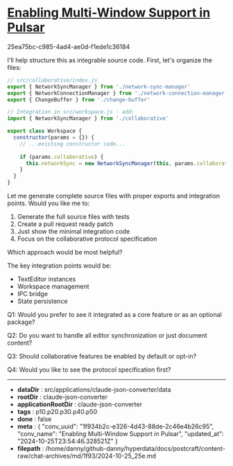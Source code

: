 # [Enabling Multi-Window Support in Pulsar](https://claude.ai/chat/1f934b2c-e326-4d43-88de-2c46e4b26c95)

25ea75bc-c985-4ad4-ae0d-f1ede1c36184

 I'll help structure this as integrable source code. First, let's organize the files:

```javascript
// src/collaborative/index.js
export { NetworkSyncManager } from './network-sync-manager'
export { NetworkConnectionManager } from './network-connection-manager'
export { ChangeBuffer } from './change-buffer'

// Integration in src/workspace.js - add:
import { NetworkSyncManager } from './collaborative'

export class Workspace {
  constructor(params = {}) {
    // ...existing constructor code...
    
    if (params.collaborative) {
      this.networkSync = new NetworkSyncManager(this, params.collaborative)
    }
  }
}
```

Let me generate complete source files with proper exports and integration points. Would you like me to:

1. Generate the full source files with tests
2. Create a pull request ready patch
3. Just show the minimal integration code
4. Focus on the collaborative protocol specification

Which approach would be most helpful?

The key integration points would be:
- TextEditor instances
- Workspace management 
- IPC bridge
- State persistence

Q1: Would you prefer to see it integrated as a core feature or as an optional package?

Q2: Do you want to handle all editor synchronization or just document content?

Q3: Should collaborative features be enabled by default or opt-in?

Q4: Would you like to see the protocol specification first?

---

* **dataDir** : src/applications/claude-json-converter/data
* **rootDir** : claude-json-converter
* **applicationRootDir** : claude-json-converter
* **tags** : p10.p20.p30.p40.p50
* **done** : false
* **meta** : {
  "conv_uuid": "1f934b2c-e326-4d43-88de-2c46e4b26c95",
  "conv_name": "Enabling Multi-Window Support in Pulsar",
  "updated_at": "2024-10-25T23:54:46.328521Z"
}
* **filepath** : /home/danny/github-danny/hyperdata/docs/postcraft/content-raw/chat-archives/md/1f93/2024-10-25_25e.md